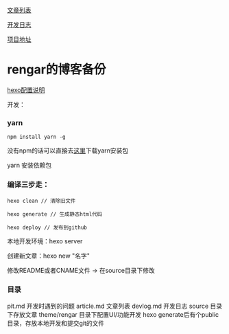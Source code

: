 [文章列表](https://github.com/XyyF/rengar_blog/blob/master/article.md)

[开发日志](https://github.com/XyyF/rengar_blog/blob/master/devlog.md)

[项目地址](http://xyfui.club)

# rengar的博客备份

[hexo配置说明](https://hexo.io/zh-cn/docs/configuration.html)

开发：
### yarn

```
npm install yarn -g
```
没有npm的话可以直接去[这里](https://yarnpkg.com/en/docs/install)下载yarn安装包

yarn 安装依赖包

### 编译三步走：

    hexo clean // 清除旧文件
    
    hexo generate // 生成静态html代码
    
    hexo deploy // 发布到github
    
本地开发环境：hexo server

创建新文章：hexo new "名字"

修改README或者CNAME文件 -> 在source目录下修改

### 目录
pit.md 开发时遇到的问题
article.md 文章列表
devlog.md 开发日志
source 目录下存放文章
theme/rengar 目录下配置UI/功能开发
hexo generate后有个public目录，存放本地开发和提交git的文件


